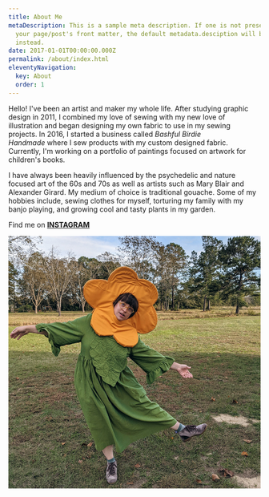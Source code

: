 ```yaml
---
title: About Me
metaDescription: This is a sample meta description. If one is not present in
  your page/post's front matter, the default metadata.desciption will be used
  instead.
date: 2017-01-01T00:00:00.000Z
permalink: /about/index.html
eleventyNavigation:
  key: About
  order: 1
---
```

Hello! I've been an artist and maker my whole life. After studying graphic design in 2011, I combined my love of sewing with my new love of illustration and began designing my own fabric to use in my sewing projects. In 2016, I started a business called *Bashful Birdie Handmade* where I sew products with my custom designed fabric. Currently, I'm working on a portfolio of paintings focused on artwork for children's books.

I have always been heavily influenced by the psychedelic and nature focused art of the 60s and 70s as well as artists such as Mary Blair and Alexander Girard. My medium of choice is traditional gouache. Some of my hobbies include, sewing clothes for myself, torturing my family with my banjo playing, and growing cool and tasty plants in my garden.

Find me on **[INSTAGRAM](https://www.instagram.com/bashfulbirdie/)**

![lisa being a silly flower](/static/img/pxl_20201031_210821867.mp.jpg)